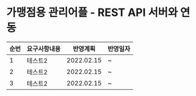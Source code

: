 # 가맹점용 관리어플 - REST API 서버와 연동

|순번|요구사항내용|반영계획|반영일자|
|--|------|------|------|
|1|테스트2|2022.02.15|~|
|2|테스트2|2022.02.15|~|
|3|테스트2|2022.02.15|~|

